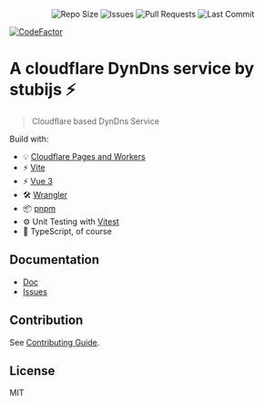 <p align="center">
<img src="https://img.shields.io/github/repo-size/stubijs/dyndns?label=Repo%20Size" alt="Repo Size">

<img src="https://img.shields.io/github/issues/stubijs/dyndns?label=Issues" alt="Issues">

<img src="https://img.shields.io/github/issues-pr/stubijs/dyndns?label=Pull%20Requests" alt="Pull Requests">

<img src="https://img.shields.io/github/last-commit/stubijs/dyndns?label=Last%20Commit" alt="Last Commit">

[![CodeFactor](https://www.codefactor.io/repository/github/stubijs/dyndns/badge)](https://www.codefactor.io/repository/github/stubijs/dyndns)
</p>

# A cloudflare DynDns service by stubijs ⚡

> Cloudflare based DynDns Service

Build with:
- 💡 [Cloudflare Pages and Workers](https://www.cloudflare.com/)
- ⚡️ [Vite](https://vitejs.dev/)
- ⚡️ [Vue 3](https://github.com/vuejs/vue-next)
- 🛠️ [Wrangler](https://github.com/cloudflare/wrangler)
- 📦 [pnpm](https://pnpm.io/)
- ⚙️ Unit Testing with [Vitest](https://github.com/vitest-dev/vitest)
- 🦾 TypeScript, of course

## Documentation

- [Doc](https://dyndns.jstubenrauch.de/setup/)
- [Issues](https://dyndns.jstubenrauch.de/known-issues/)

## Contribution

See [Contributing Guide](https://github.com/stubijs/dyndns/blob/main/CONTRIBUTING.md).

## License

MIT
